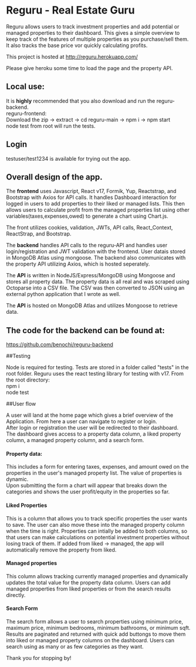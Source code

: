 # Reguru - Real Estate Guru

Reguru allows users to track investment properties and add potential or managed properties to their dashboard.  This gives a simple overview to keep track of the features of multiple properties as you purchase/sell them.  It also tracks the base price vor quickly calculating profits. 

This project is hosted at http://reguru.herokuapp.com/

Please give heroku some time to load the page and the property API. 

## Local use:
It is **highly** recommended that you also download and run the reguru-backend.  
reguru-frontend:  
Download the zip -> extract -> cd reguru-main -> npm i -> npm start  
node test from root will run the tests.  

## Login

testuser/test1234 is available for trying out the app. 

## Overall design of the app.

The **frontend** uses Javascript, React v17, Formik, Yup, Reactstrap, and Bootstrap with Axios for API calls.   It handles Dashboard interaction for logged in users to add  properties to their liked or managed lists.  This then allows users to calculate profit from the managed properties list using other variables(taxes,expenses,owed) to generate a chart using Chart.js.  

The front utilizes cookies, validation, JWTs, API calls, React_Context, ReactStrap, and Bootstrap.  

The **backend** handles API calls to the reguru-API and handles user login/registration and JWT validation with the frontend.  User datais stored in MongoDB Atlas using mongoose.  The backend also communicates with the property API utilizing Axios, which is hosted seperately.   

The **API** is written in NodeJS/Express/MongoDB using Mongoose and stores all property data.  The property data is all real and was scraped using Octoparse into a CSV file.  The CSV was then converted to JSON using an external python application that I wrote as well. 

The **API** is hosted on MongoDB Atlas and utilizes Mongoose to retrieve data.   


## The code for the backend can be found at:

https://github.com/benochi/reguru-backend

##Testing

Node is required for testing.
Tests are stored in a folder called "tests" in the root folder. 
Reguru uses the react testing library for testing with v17.  From the root directory:  
npm i  
node test

##User flow

A user will land at the home page which gives a brief overview of the Application. 
From here a user can navigate to register or login.  
After login or registration the user will be redirected to their dashboard.  
The dashboard gives access to a property data column, a liked property column, a managed property column, and a search form.
#### Property data:
This includes a form for entering taxes, expenses, and amount owed on the properties in the user's managed property list.  The value of properties is dynamic.  
Upon submitting the form a chart will appear that breaks down the categories and shows the user profit/equity in the properties so far.  
  
#### Liked Properties
This is a column that allows you to track specific properties the user wants to save.  The user can also move these into the managed property column when the time is right. Properties can intially be added to both columns, so that users can make calculations on potential investment properties without losing track of them. If added from liked -> managed, the app will automatically remove the property from liked.

#### Managed properties
This column allows tracking currently managed properties and dynamically updates the total value for the property data column.  Users can add managed properties from liked properties or from the search results directly. 

#### Search Form
The search form allows a user to search properties using minimum price, maximum price, minimum bedrooms, minimum bathrooms, or minimum sqft.
Results are paginated and returned with quick add buttongs to move them into liked or managed property columns on the dashboard.  Users can search using as many or as few categories as they want.  

Thank you for stopping by! 

